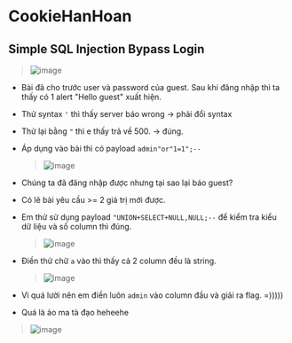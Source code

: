 # CookieHanHoan

## Simple SQL Injection Bypass Login

  > ![image](https://github.com/JCiculs/CookieHanHoan/assets/121303094/8ee7daa8-b5e2-41e4-b6c6-940d063c09ee)

- Bài đã cho trước user và password của guest. Sau khi đăng nhập thì ta thấy có 1 alert "Hello guest" xuất hiện.
- Thử syntax `'` thì thấy server báo wrong -> phải đổi syntax
- Thử lại bằng `"` thì e thấy trả về 500. -> đúng.
- Áp dụng vào bài thì có payload `admin"or"1=1";--`

  > ![image](https://github.com/JCiculs/CookieHanHoan/assets/121303094/aae1f22a-05e2-4d81-967c-a803c127b216)

- Chúng ta đã đăng nhập được nhưng tại sao lại báo guest?
- Có lẽ bài yêu cầu >= 2 giá trị mới được.
- Em thử sử dụng payload `"UNION+SELECT+NULL,NULL;--` để kiểm tra kiểu dữ liệu và số column thì đúng.

  > ![image](https://github.com/JCiculs/CookieHanHoan/assets/121303094/2689827c-2f9c-4cd6-b3f1-e3a5a9038d0c)

- Điền thử chữ `a` vào thì thấy cả 2 column đều là string.

  > ![image](https://github.com/JCiculs/CookieHanHoan/assets/121303094/12d4c710-ac58-4cbc-89fd-9cf041d43b88)

- Vì quá lười nên em điền luôn `admin` vào column đầu và giải ra flag. =)))))
- Quá là ảo ma tà đạo heheehe

> ![image](https://github.com/JCiculs/CookieHanHoan/assets/121303094/0903cc9b-e21b-4f77-8fcf-4e3bb1abb99b)
